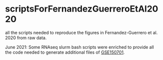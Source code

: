 # scriptsForFernandezGuerreroEtAl2020
all the scripts needed to reproduce the figures in Fernandez-Guerrero et al. 2020 from raw data.

June 2021: Some RNAseq slurm bash scripts were enriched to provide all the code needed to generate additional files of [GSE150701](https://www.ncbi.nlm.nih.gov/geo/query/acc.cgi?acc=GSE150701).
